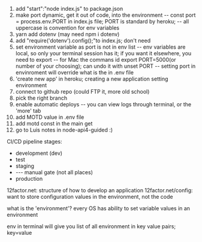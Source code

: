 1. add "start":"node index.js" to package.json
2. make port dynamic, get it out of code, into the environment
-- const port = process.env.PORT in index.js file; PORT is standard by heroku; 
-- all uppercase is convention for env variables
3. yarn add dotenv (may need npm i dotenv)
4. add "require('dotenv').config();"to index.js; don't need 
5. set environment variable as port is not in env list
-- env variables are local, so only your terminal session has it; if you want it elsewhere, you need to export 
-- for Mac the commans id export PORT=5000(or number of your choosing); can undo it with unset PORT
-- setting port in envinroment will override what is the in .env file
6. 'create new app' in heroku; creating a new application setting environment
7. connect to github repo (could FTP it, more old school)
8. pick the right branch
9. enable automatic deploys
-- you can view logs through terminal, or the 'more' tab
10. add MOTD value in .env file
11. add motd const in the main get
12. go to Luis notes in node-api4-guided :)






CI/CD pipeline stages:
* development (dev)
* test 
* staging 
* --- manual gate (not all places)
* production

12factor.net: structure of how to develop an application
12factor.net/config: want to store configuration values in the environment, not the code

what is the 'environment'?
every OS has ability to set variable values in an environment 

env in terminal will give you list of all environment in key value pairs; key=value